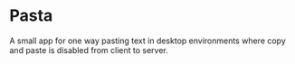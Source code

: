 # Pasta
 A small app for one way pasting text in desktop environments where copy and paste is disabled from client to server.
